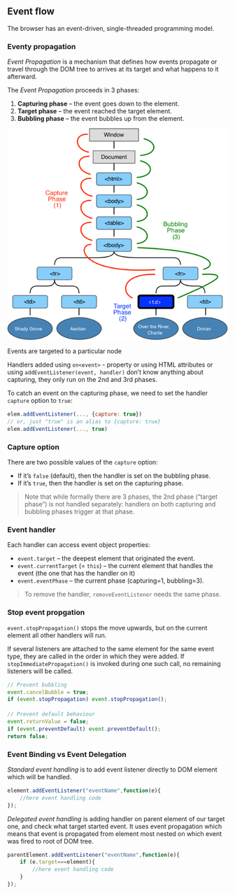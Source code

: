 ## Event flow
The browser has an event-driven, single-threaded programming model.

### Eventy propagation
_Event Propagation_ is a mechanism that defines how events propagate or travel through the DOM tree to arrives at its target and what happens to it afterward.

The _Event Propagation_ proceeds in 3 phases:
1. __Capturing phase__ – the event goes down to the element.
2. __Target phase__ – the event reached the target element.
3. __Bubbling phase__ – the event bubbles up from the element.

![event-flow](./images/event-flow.png)

Events are targeted to a particular node

Handlers added using `on<event>` - property or using HTML attributes or using `addEventListener(event, handler)` don’t know anything about capturing, they only run on the 2nd and 3rd phases.

To catch an event on the capturing phase, we need to set the handler `capture` option to `true`:
```javascript
elem.addEventListener(..., {capture: true})
// or, just "true" is an alias to {capture: true}
elem.addEventListener(..., true)
```

### Capture option
There are two possible values of the `capture` option:
* If it’s `false` (default), then the handler is set on the bubbling phase.
* If it’s `true`, then the handler is set on the capturing phase.

> Note that while formally there are 3 phases, the 2nd phase (“target phase”) is not handled separately: handlers on both capturing and bubbling phases trigger at that phase.

### Event handler
Each handler can access event object properties:
* `event.target` – the deepest element that originated the event.
* `event.currentTarget` (= `this`) – the current element that handles the event (the one that has the handler on it)
* `event.eventPhase` – the current phase (capturing=1, bubbling=3).

> To remove the handler, `removeEventListener` needs the same phase.

### Stop event propgation
`event.stopPropagation()` stops the move upwards, but on the current element all other handlers will run.

If several listeners are attached to the same element for the same event type, they are called in the order in which they were added. If `stopImmediatePropagation()` is invoked during one such call, no remaining listeners will be called.

```javascript
// Prevent bubbling
event.cancelBubble = true;
if (event.stopPropagation) event.stopPropagation();

// Prevent default behaviour
event.returnValue = false;
if (event.preventDefault) event.preventDefault();
return false;
```

### Event Binding vs Event Delegation
_Standard event handling_ is to add event listener directly to DOM element which will be handled.
```javascript
element.addEventListener("eventName",function(e){
    //here event handling code
});
```

_Delegated event handling_ is adding handler on parent element of our target one, and check what target started event. It uses event propagation which means that event is propagated from element most nested on which event was fired to root of DOM tree.
```javascript
parentElement.addEventListener("eventName",function(e){
    if (e.target===element){
        //here event handling code
    }
});
```




